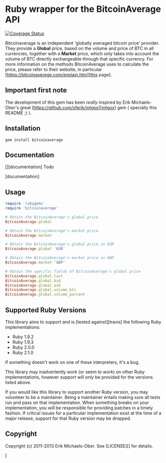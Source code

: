 # Ruby wrapper for the BitcoinAverage API

[![Coverage Status](https://coveralls.io/repos/sferik/mtgox/badge.png?branch=master)][coveralls]

[coveralls]: https://coveralls.io/r/git-toni/bitcoinaverage

Bitcoinaverage is an independent 'globally averaged bitcoin price' provider. They provide a **Global** price,
based on the volume and price of BTC in all currencies, together with a **Market** price, which only takes into account
the volume of BTC directly exchangeable through that specific currency.
For more information on the methods BitcoinAverage uses to calculate the price, please refer to their website, in
particular [https://bitcoinaverage.com/explain.htm][this page].

## Important first note
The development of this gem has been *really* inspired by Erik Michaels-Ober's great [https://github.com/sferik/mtgox][mtgox] gem ( specially this README ;) ).

## Installation
    gem install bitcoinaverage


## Documentation
[][documentation] Todo

[documentation]: 

## Usage 
```ruby
require 'rubygems'
require 'bitcoinaverage'

# Obtain the BitcoinAverage's global price
BitcoinAverage.global

# Obtain the BitcoinAverage's market price
BitcoinAverage.market

# Obtain the BitcoinAverage's global price in EUR
BitcoinAverage.global 'EUR'

# Obtain the BitcoinAverage's market price in GBP
BitcoinAverage.market 'GBP'

# Obtain the specific fields of BitcoinAverage's global price
BitcoinAverage.global.last
BitcoinAverage.global.bid
BitcoinAverage.global.ask
BitcoinAverage.global.volume_btc
BitcoinAverage.global.volume_percent
```

## Supported Ruby Versions
This library aims to support and is [tested against][travis] the following Ruby
implementations:

* Ruby 1.9.2
* Ruby 1.9.3
* Ruby 2.0.0
* Ruby 2.1.0

If something doesn't work on one of these interpreters, it's a bug.

This library may inadvertently work (or seem to work) on other Ruby
implementations, however support will only be provided for the versions listed
above.

If you would like this library to support another Ruby version, you may
volunteer to be a maintainer. Being a maintainer entails making sure all tests
run and pass on that implementation. When something breaks on your
implementation, you will be responsible for providing patches in a timely
fashion. If critical issues for a particular implementation exist at the time
of a major release, support for that Ruby version may be dropped.

## Copyright
Copyright (c) 2011-2013 Erik Michaels-Ober. See [LICENSE][] for details.

[

